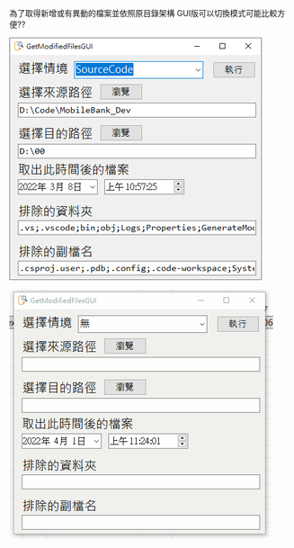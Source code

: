 為了取得新增或有異動的檔案並依照原目錄架構
GUI版可以切換模式可能比較方便??

![screenshot](screenshot/1.png)  
  
![demo](GetModifiedFilesGUI.gif)  